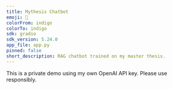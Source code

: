```yaml
---
title: Mythesis Chatbot
emoji: 🏢
colorFrom: indigo
colorTo: indigo
sdk: gradio
sdk_version: 5.24.0
app_file: app.py
pinned: false
short_description: RAG chatbot trained on my master thesis.
---
```


This is a private demo using my own OpenAI API key. Please use responsibly.
